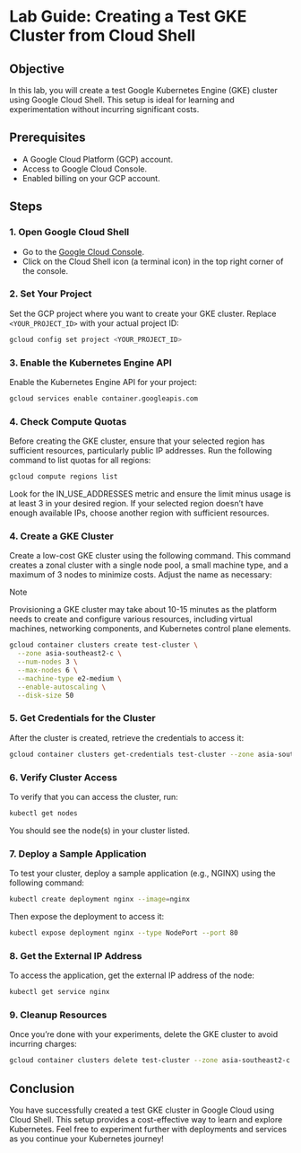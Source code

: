 # Lab Guide: Creating a Test GKE Cluster from Cloud Shell

## Objective

In this lab, you will create a test Google Kubernetes Engine (GKE) cluster using Google Cloud Shell. This setup is ideal for learning and experimentation without incurring significant costs.

## Prerequisites

- A Google Cloud Platform (GCP) account.
- Access to Google Cloud Console.
- Enabled billing on your GCP account.

## Steps

### 1. **Open Google Cloud Shell**

- Go to the [Google Cloud Console](https://console.cloud.google.com/).
- Click on the Cloud Shell icon (a terminal icon) in the top right corner of the console.

### 2. **Set Your Project**

Set the GCP project where you want to create your GKE cluster. Replace `<YOUR_PROJECT_ID>` with your actual project ID:

```bash
gcloud config set project <YOUR_PROJECT_ID>
```

### 3. **Enable the Kubernetes Engine API**

Enable the Kubernetes Engine API for your project:

```bash
gcloud services enable container.googleapis.com
```

### 4. **Check Compute Quotas**
Before creating the GKE cluster, ensure that your selected region has sufficient resources, particularly public IP addresses. Run the following command to list quotas for all regions:

```sh
gcloud compute regions list
```
Look for the IN_USE_ADDRESSES metric and ensure the limit minus usage is at least 3 in your desired region. If your selected region doesn’t have enough available IPs, choose another region with sufficient resources.



### 4. **Create a GKE Cluster**

Create a low-cost GKE cluster using the following command. This command creates a zonal cluster with a single node pool, a small machine type, and a maximum of 3 nodes to minimize costs. Adjust the name as necessary:

> [!NOTE]  
> Provisioning a GKE cluster may take about 10-15 minutes as the platform needs to create and configure various resources, including virtual machines, networking components, and Kubernetes control plane elements.

```bash
gcloud container clusters create test-cluster \
  --zone asia-southeast2-c \
  --num-nodes 3 \
  --max-nodes 6 \
  --machine-type e2-medium \
  --enable-autoscaling \
  --disk-size 50
```

### 5. **Get Credentials for the Cluster**

After the cluster is created, retrieve the credentials to access it:

```bash
gcloud container clusters get-credentials test-cluster --zone asia-southeast2-c
```

### 6. **Verify Cluster Access**

To verify that you can access the cluster, run:

```bash
kubectl get nodes
```

You should see the node(s) in your cluster listed.

### 7. **Deploy a Sample Application**

To test your cluster, deploy a sample application (e.g., NGINX) using the following command:

```bash
kubectl create deployment nginx --image=nginx
```

Then expose the deployment to access it:

```bash
kubectl expose deployment nginx --type NodePort --port 80
```

### 8. **Get the External IP Address**

To access the application, get the external IP address of the node:

```bash
kubectl get service nginx
```

### 9. **Cleanup Resources**

Once you’re done with your experiments, delete the GKE cluster to avoid incurring charges:

```bash
gcloud container clusters delete test-cluster --zone asia-southeast2-c --quiet
```

## Conclusion

You have successfully created a test GKE cluster in Google Cloud using Cloud Shell. This setup provides a cost-effective way to learn and explore Kubernetes. Feel free to experiment further with deployments and services as you continue your Kubernetes journey!
